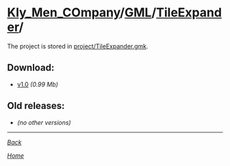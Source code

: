 ﻿# [Kly_Men_COmpany](https://github.com/aleksusklim/Kly_Men_COmpany "Kly_Men_COmpany")/[GML](https://github.com/aleksusklim/Kly_Men_COmpany/tree/master/GML "Kly_Men_COmpany/GML/")/[TileExpander](https://github.com/aleksusklim/TileExpander "Kly_Men_COmpany/GML/TileExpander/")/

The project is stored in [project/TileExpander.gmk](./project/TileExpander.gmk).

## Download:

- [v1.0](http://klimaleksus.narod.ru/Files/4/expander.rar) _(0.99 Mb)_

## Old releases:

- _(no other versions)_

---

_[Back](https://github.com/aleksusklim/Kly_Men_COmpany/tree/master/GML "Kly_Men_COmpany/GML/")_

_[Home](https://github.com/aleksusklim/Kly_Men_COmpany "Kly_Men_COmpany")_
